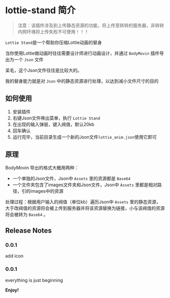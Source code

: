 # lottie-stand 简介
> 注意：该插件涉及到上传静态资源的功能，将上传至转转的服务器，非转转内网环境将上传失败不可使用！！！


`Lottie Stand`是一个帮助你压缩Lottie动画的替身

当你使用Lottie做动画时往往需要设计师进行动画设计，并通过 `BodyMovin` 插件导出为一个 `Json` 文件

呆毛，这个Json文件往往是比较大的。

我的替身能力就是对 `Json` 中的静态资源进行处理，以达到减小文件尺寸的目的


## 如何使用

1. 安装插件
2. 右键Json文件唤出菜单，执行 `Lottie Stand`
3. 在出现的输入弹层，键入阀值，默认20kb
4. 回车确认
5. 运行完毕，当前目录生成一个新的Json文件`lottie_anim.json`使用它即可

## 原理

BodyMovin 导出的格式大概用两种：
- 一个单独的Json文件，Json中 `Assets` 里的资源都是 `Base64`
- 一个文件夹包含了images文件夹和Json文件，Json中 `Assets` 里都是相对路径，引的images中的资源

处理过程：根据用户输入的阀值（单位kb）遍历Json中 `Assets` 里的静态资源，大于改阀值的资源将会被上传到服务器并将该资源替换为链接，小与该阀值的资源将会被转为 `Base64` 。

## Release Notes

### 0.0.1

add icon

### 0.0.1

everything is just beginning


**Enjoy!**

